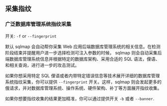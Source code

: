 ## 采集指纹

### 广泛数据库管理系统指纹采集

开关: `-f` or `--fingerprint`

默认 sqlmap 会自动帮你采集 Web 应用后端数据库管理系统的相关信息。在检测阶段结束并提醒用户进一步选择检测可注入参数的时候， sqlmap 则会自动采集后端数据库管理系统信息并根据特定的数据库架构、采用合适的 SQL 语法，俚语、和相关查询，进行进一步的攻击测试。

如果你想采用特定 SQL 俚语或者内带特定错误信息等技术展开详细的数据库管理系统指纹采集，你可以提供 `--fingerprint` 开关。这样，sqlmap 则会发起更多的俄请求，并对数据库管理系统、操作系统、硬件架构、补丁等方面展开指纹收集。

如果你想要指纹收集的结果更加精准，你可以通过提供开关 `-b` 或者 `--banner`.
